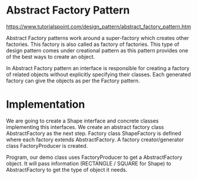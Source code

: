 ﻿# Abstract Factory Pattern

https://www.tutorialspoint.com/design_pattern/abstract_factory_pattern.htm

Abstract Factory patterns work around a super-factory which creates other factories. This factory is also called as factory of factories. This type of design pattern comes under creational pattern as this pattern provides one of the best ways to create an object.

In Abstract Factory pattern an interface is responsible for creating a factory of related objects without explicitly specifying their classes. Each generated factory can give the objects as per the Factory pattern.

# Implementation
We are going to create a Shape interface and concrete classes implementing this interfaces. We create an abstract factory class AbstractFactory as the next step. Factory class ShapeFactory is defined where each factory extends AbstractFactory. A factory creator/generator class FactoryProducer is created.

Program, our demo class uses FactoryProducer to get a AbstractFactory object. It will pass information (RECTANGLE / SQUARE for Shape) to AbstractFactory to get the type of object it needs.